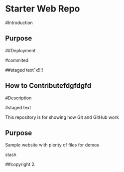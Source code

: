 # Starter Web Repo

#Introduction

## Purpose

##Deployment

#commited

##staged textˇx!!!!



## How to Contributefdgfdgfd

#Description

#staged text


This repository is for showing how Git and GitHub work

## Purpose

Sample website with plenty of files for demos



stash

##copyright 2.